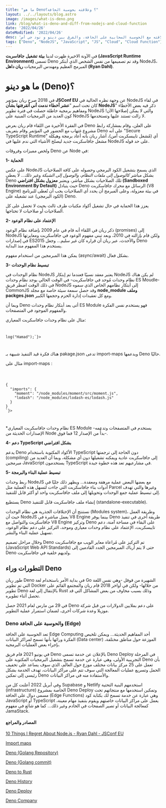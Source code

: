 ```yaml
---
title: "ما هو Deno؟ وعلاقته بحوسبة الحافة؟"
layout: ../../layouts/blog.astro
image: /images/what-is-deno.png
link: /blog/what-is-deno-and-diff-from-nodejs-and-cloud-function
date: '2022/04/26'
dateModified: '2022/04/26'
desc: 'في هذه التدوينة أتناول موضوع دينو وعلاقته مع الحوسبة السحابية على الحافة، والفرق بين دينو و نود جي أس'
tags: ["Deno", "NodeJS", "JavaScript", "JS", "Cloud", "Cloud Function"]
---
```


في الآونة الاخيرة ظهرت لدينا  **بيئة**  **تشغيل** **جافاسربت (JavaScript Runtime Environment)** تسمى Deno وقد تم تصميمها من نفس الشخص الذي أبتكر NodeJS، المبرمج العظيم ومهندس البرمجيات  **ريان داهل (Ryan Dahl)**.

# ما هو دينو (Deno)؟
في 2018 صرح ريان بمؤتمر  **JSConf EU**  عن وجهة نظره الحالية في NodeJS في لقاء كان تحت اسم "**عشر أخطاء ندمت أني أتقرفتها بشأن NodeJS**" ذكر فيه بعض الأخطاء ومفاهيم برمجية خاطئة حصلت في فترة تطوير NodeJS والتي لا يمكن إصلاحها الآن! كون العديد من البرمجيات المبنية على NodeJS لا زالت تستند عليها وتستخدمها.

في الفقرة الأخيرة من اللقاء قام ريان بعرض Deno على العلن، وقام بمشاركة رابط مشروع غتهاب مع الحضور في المؤتمر وقام بتعريف Deno على أنه "Secure TypeScript Runtime" أي (مُشغل تايبسكربت آمن)، أشار ريان بأنه أعاد برمجة وهيكلة مشغل جافاسكربت جديد ليصلح الأشياء التي ندم عليها في NodeJS على حد قوله.


ولخص مميزات وفروقات Deno عن Node في:

**1- الحماية**

على عكس NodeJS الذي يسمح بتشغيل الكود البرمجي وحصوله على كافة الصلاحيات بشكل مباشر  _كالوصول إلى ملفات النظام_،  _والوصول إلى الشبكة_  وغير ذلك... لا يعطي Deno تلك الصلاحيات بشكل مباشر، ويعتبر  **معزول بشكل افتراضي (Sandboxed Environment By Default)** حيث يتبادل Deno الرسائل مع محرك جافاسكربت (V8 Engine) في بيئة معزولة، وعلى المبرمج أن يحدد أي الصلاحيات يجب أن تُعطى للبرنامج (الكود البرمجي) عند تشغيله على Deno. 

يعزز هذا الحماية في حال تشغيل أكواد مكتبات طرف ثالث بحيث لا تحصل على كل الصلاحيات أو صلاحيات لا تحتاجها.

  

**2- الإعتماد على نظام الوعود**

ذكر ريان في اللقاء أنه قام في عام 2009 بإضافة نظام الوعود (promises) إلى NodeJS ولكن قام بإزالته في 2010، وبعد تبني مفهوم الوعود في جافاسكربت ومعايرتها في إصدارات ES2015 والأحدث، عبر ريان أن قراره كان غير سليم... وجعل Deno يستخدم هذا المفهوم منذ البداية. 

يمكن هذا المبرمجين من استخدام مفهوم (async/await) بشكل فعال.

  

**3- تبسيط نظام الوحدات**

نظام الوحدات في NodeJS يعتبر معقد نسبيًا فعندما تم إبتكار NodeJS لم يكن هناك نظام وحدات مُوحد في جافاسكربت- في الوقت الحالي يوجد نظام وحدات ES Moudle- في ذلك الوقت اضطر فريق NodeJS إلى أبتكار نظامهم الخاص الذي سموه CommonJS وقد حصل سمعة سيئة خاصة مع مجلد  **node_module وملف packges.json** ومع كل تعقيدات إدارة الحزم وحجمها الكبير.

  

وبما أن Deno أتى بعد أبتكار نظام وحدات ES Module فهو يستخدم نفس الفكرة والمفهوم الموجود في المتصفحات.

  

مثال على نظام وحدات جافاسكربت المعياري:

<code>
<pre set:text=
{`import { log } form "utility";  

log("Hamad");`}>
</pre>
</code>

هناك فكرة قيد التنفيذ شبيهة بـ pakage.json تدعى import-maps ويدعمها Deno حاليًا.

مثال على import-maps :

<code>
<pre set:text=
{`<script type="importmap">  
{  
  "imports": {  
    "moment": "/node_modules/moment/src/moment.js",  
    "lodash": "/node_modules/lodash-es/lodash.js"  
  }  
}  
</script>`}>
</pre>
</code>

*نظام وحدات جافاسكربت المعياري  ES Module -يستخدم في المتصفحات وتدعمه الإصدارات الحديثة من Node بدأً من الإصدار 12 فما فوق-.

**4- دعم TypeScript بشكل افتراضي**

يدعم Deno الأكواد المكتوبة باستخدام TypeScript دون الحاجة إلى ترجمتها (compiling) إلى جافاسكربت عادية ويمكنه تشغيلها دون أي مشكلة، وبما أن العديد من مبرمجين JavaScript يستخدمون TypeScript في مشارعيهم تعد هذه خطوة جيدة.

**5- تبسيط عملية البناء والبرمجة**

ربط وحدات NodeJS مع بعضها البعض عملية مرهقة ومعقدة... ويظهر ذلك جليًا في أدوات بناء جافاسكربت التي جاءت لتسهل هذه العملية مثل Parcel وغيرها والتي تهدف إلى تبسيط عملية جمع الوحدات وتحويلها إلى ملف جافاسكربت واحد او أكثر قابل للتنفيذ.

يستطيع Deno إنشاء ملف جافاسكربت قابل للتنفيذ (standalone-executable).

نستنتج أن الإختلافات الجذرية هي نظام الوحدات (Modules system)، وطريقة العمل حيث أن NodeJS يعمل مباشرة في V8 Engine بينما يوفر Deno طريقة أخرى في تنفيذ جافاسكربت والتواصل مع V8 Engine وتركيز Deno على البقاء في مساحة آمنة، دعم تايبسكربت، الإعتماد على نظام وحدات معياري وموحد، التركيز على دعم نظام الوعود، تسهيل عملية البناء والنشر.

وخلال مراحل تصميم Deno تم التركيز على مُراعاة معاير الويب مع جافاسكربت (JavaScript Web API Standards) حتى لا يتم أرباك المبرمجين الجدد القادمين إلى Deno ولديهم خلفية في جافاسكربت.

## التطورات وراء Deno

طور ريان Deno في بداية الأمر باستخدام لغة Go الشهيرة من قوقل -وهي نفس اللغة التي تم تطوير Docker من خلالها- ولكن في أواخر 2018 قام ريان والمجتمع القائم على تطوير Deno بالإنتقال إلى لغة Rust وذلك بسبب مخاوف من بعض المشاكل التي قد تحصل أثناء تطويره.

في 29 من مارس لعام 2021 حصل Deno على دعم بملايين الدولارات من قبل شركة موزيلا وعدة شركات أخرى، لضمان استمرار عملية التطوير.

### Deno والحوسبة على الحافة (Edge)

تعد الحوسبة على الحافة Edge Computing أحد المفاهيم الحديثة... ويمكن تلخيص الفكرة ورائها بأنها تسمح لمراكز البيانات (Data center) الموزعة حول مناطق مختلفة، بإجراء بعض العمليات البرمجية.

في يونيو 2021 قام فريق Deno بالإعلان عن خدمة تسمى Deno Deploy في المرحلة التجريبية الأولى، وهي عبارة عن خدمة تسمح بتشغيل البرمجيات المكتوبة على Deno بأن تعمل على 25 مركز بيانات مختلف موزع حول العالم، الذي سوف يساعد على تخفيف الحمل وتسريع عمليات المعالجة التي سوف تتم على مراكز البيانات، تهدف الخدمة بشكل رئيسي إلى تمكين Deno والأستفادة منه في مراكز البيانات.


وفي أبريل 2022 أعلنت كل من Supabase و Netlify استخدمهم البنية التحتية (infrastructure) الخاصة بمشروع Deno Deploy وتمكين استخدمها مع منتجاتهم تحت مسمى دوال على الحافة (Edge Functions) وهي عبارة عن خدمة تسمح لك بكتابة كود JavaScript أو TypeScript يعمل على مراكز البيانات خاصتهم ويقوم بتنفيذ مهام معينة، كمعالجة البيانات أو تصير الصفحات في الخادم وغير ذلك... كما هو شائع في مفهوم JamaStack.

#### المصادر والمراجع

[10 Things I Regret About Node.js - Ryan Dahl - JSConf EU](https://www.youtube.com/watch?v=M3BM9TB-8yA)

[Import maps](https://github.com/WICG/import-maps)

[Deno (Golang  Repository)](https://github.com/denoland/deno/tree/golang)

[Deno (Golang  commit)](https://github.com/ry/deno/commits/ry_master?after=e247deb844e0c7c0ff96955166ac37ed481e6f37+505&branch=ry_master)

[Deno to Rust](https://github.com/denoland/deno/issues/205)

[Deno History](https://en.wikipedia.org/wiki/Deno_(software)#History)

[Deno Deploy](https://deno.com/blog/deploy-beta1)

[Deno Company](https://deno.com/blog/the-deno-company)
